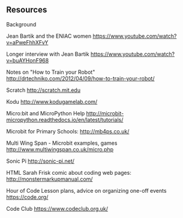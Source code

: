
## Resources

Background

Jean Bartik and the ENIAC women
https://www.youtube.com/watch?v=aPweFhhXFvY

Longer interview with Jean Bartik
https://www.youtube.com/watch?v=buAYHonF968


Notes on "How to Train your Robot"
http://drtechniko.com/2012/04/09/how-to-train-your-robot/


Scratch
http://scratch.mit.edu

Kodu
http://www.kodugamelab.com/

Micro:bit and MicroPython Help
http://microbit-micropython.readthedocs.io/en/latest/tutorials/

Microbit for Primary Schools:
http://mb4ps.co.uk/

Multi Wing Span - Microbit examples, games 
http://www.multiwingspan.co.uk/micro.php


Sonic Pi
http://sonic-pi.net/

HTML
Sarah Frisk comic about coding web pages:
http://monstermarkupmanual.com/



Hour of Code
Lesson plans, advice on organizing one-off events
https://code.org/

Code Club
https://www.codeclub.org.uk/
